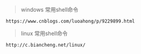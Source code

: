> windows 常用shell命令

    https://www.cnblogs.com/luoahong/p/9229899.html
    
> linux 常用shell命令

    http://c.biancheng.net/linux/
